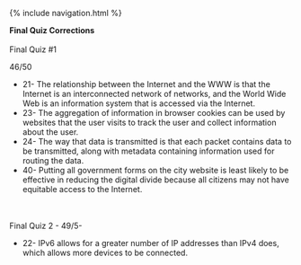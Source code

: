 {% include navigation.html %}

**Final Quiz Corrections**
<br></br>
Final Quiz #1

46/50
* 21- The relationship between the Internet and the WWW is that the Internet is an interconnected network of networks, and the World Wide Web is an information system that is accessed via the Internet.
* 23- The aggregation of information in browser cookies can be used by websites that the user visits to track the user and collect information about the user.
* 24- The way that data is transmitted is that each packet contains data to be transmitted, along with metadata containing information used for routing the data.
* 40- Putting all government forms on the city website is least likely to be effective in reducing the digital divide because all citizens may not have equitable access to the Internet.

<br></br>
Final Quiz 2 - 49/5-
* 22- IPv6 allows for a greater number of IP addresses than IPv4 does, which allows more devices to be connected.
